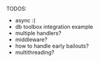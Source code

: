 TODOS:
* async :(
* db toolbox integration example
* multiple handlers?
* middleware?
* how to handle early bailouts?
* multithreading?
